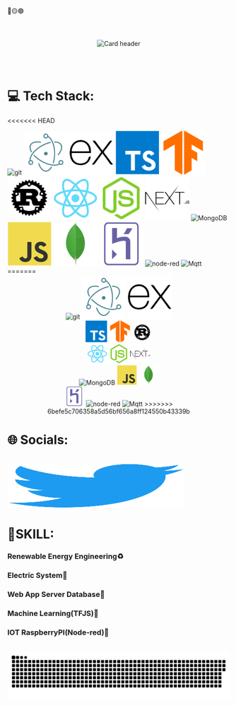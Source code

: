 <div>
🔴🟡🟢

<br>

</div>
<div align="center">
  <br/><br/><br/>
  <img width="300" height="150" src="https://soraclown.netlify.app/src/img/logo.png" alt="Card header"/>
  <br/><br/><br/>
</div>
<br>


# 💻 Tech Stack:

<<<<<<< HEAD
<div>
  <img src="https://cdn.jsdelivr.net/gh/devicons/devicon/icons/git/git-original.svg" alt="git" width="100" height="100"/>
  <img src="https://github.com/devicons/devicon/blob/v2.15.1/icons/electron/electron-original.svg" alt="ElectronJS" width="100" height="100"/>
  <img src="https://github.com/devicons/devicon/blob/v2.15.1/icons/express/express-original.svg" alt="ExpressJS" width="100" height="100"/>
  <img src="https://github.com/devicons/devicon/blob/v2.15.1/icons/typescript/typescript-plain.svg" alt="TypeScript" width="100" height="100"/>
  <img src="https://github.com/devicons/devicon/blob/v2.15.1/icons/tensorflow/tensorflow-original.svg" alt="TensorflowJS" width="100" height="100"/>
</div>
<div>
  <img src="https://github.com/devicons/devicon/blob/v2.15.1/icons/rust/rust-plain.svg" alt="Rust" width="100" height="100"/>
  <img src="https://github.com/devicons/devicon/blob/v2.15.1/icons/react/react-original.svg" alt="ReactJS" width="100" height="100"/>
  <img src="https://github.com/devicons/devicon/blob/v2.15.1/icons/nodejs/nodejs-original.svg" alt="NodeJS" width="100" height="100"/>
  <img src="https://github.com/devicons/devicon/blob/v2.15.1/icons/nextjs/nextjs-original-wordmark.svg" alt="NextJS" width="100" height="100"/>
  <img src="https://miro.medium.com/max/2400/0*BRl-uL7N9LF-1hiD.png" alt="MongoDB" width="100" height="100"/>
</div>
<div>
  <img src="https://github.com/devicons/devicon/blob/v2.15.1/icons/javascript/javascript-original.svg" alt="JavaScript" width="100" height="100"/>
  <img src="https://github.com/devicons/devicon/blob/v2.15.1/icons/mongodb/mongodb-original.svg" alt="MongoDB" width="100" height="100"/>
  <img src="https://github.com/devicons/devicon/blob/v2.15.1/icons/heroku/heroku-original.svg" alt="Heroku" width="100" height="100"/>
  <img src="https://nodered.org/about/resources/media/node-red-icon-2.png" alt="node-red" width="100" height="100"/>
  <img src="https://mqtt.org/assets/img/mqtt-logo-ver.jpg" alt="Mqtt" width="100" height="100"/>
=======
<br/>
<div align="center">
  <img src="https://cdn.jsdelivr.net/gh/devicons/devicon/icons/git/git-original.svg" alt="git" width="100" height="100"/>
  <img src="https://github.com/devicons/devicon/blob/v2.15.1/icons/electron/electron-original.svg" alt="ElectronJS" width="100" height="100"/>
  <img src="https://github.com/devicons/devicon/blob/v2.15.1/icons/express/express-original.svg" alt="ExpressJS" width="100" height="100"/>
</div>
<div align="center">
  <img src="https://github.com/devicons/devicon/blob/v2.15.1/icons/typescript/typescript-plain.svg" alt="TypeScript" width="50" height="50"/>
  <img src="https://github.com/devicons/devicon/blob/v2.15.1/icons/tensorflow/tensorflow-original.svg" alt="TensorflowJS" width="50" height="50"/>
  <img src="https://github.com/devicons/devicon/blob/v2.15.1/icons/rust/rust-plain.svg" alt="Rust" width="45" height="45"/>
</div>
<div align="center">
  <img src="https://github.com/devicons/devicon/blob/v2.15.1/icons/react/react-original.svg" alt="ReactJS" width="45" height="45"/>
  <img src="https://github.com/devicons/devicon/blob/v2.15.1/icons/nodejs/nodejs-original.svg" alt="NodeJS" width="45" height="45"/>
  <img src="https://github.com/devicons/devicon/blob/v2.15.1/icons/nextjs/nextjs-original-wordmark.svg" alt="NextJS" width="45" height="45"/>
</div>
<div align="center">
  <img src="https://miro.medium.com/max/2400/0*BRl-uL7N9LF-1hiD.png" alt="MongoDB" width="45" height="45"/>
  <img src="https://github.com/devicons/devicon/blob/v2.15.1/icons/javascript/javascript-original.svg" alt="JavaScript" width="45" height="45"/>
  <img src="https://github.com/devicons/devicon/blob/v2.15.1/icons/mongodb/mongodb-original.svg" alt="MongoDB" width="45" height="45"/>
</div>
<div align="center">
  <img src="https://github.com/devicons/devicon/blob/v2.15.1/icons/heroku/heroku-original.svg" alt="Heroku" width="45" height="45"/>
  <img src="https://nodered.org/about/resources/media/node-red-icon-2.png" alt="node-red" width="45" height="45"/>
  <img src="https://mqtt.org/assets/img/mqtt-logo-ver.jpg" alt="Mqtt" width="45" height="45"/>
>>>>>>> 6befe5c706358a5d56bf656a8ff124550b43339b
</div>

# 🌐 Socials:
<br/>
<a align="center" href="https://twitter.com/@Ksfdd1"><img src="https://github.com/devicons/devicon/blob/v2.15.1/icons/twitter/twitter-original.svg" width="400" height="100"></a>
<br/>

# 💼SKILL:
<h3>Renewable Energy Engineering♻️</h3>
<h3>Electric System🔌</h3>
<h3>Web App Server Database🐳</h3>
<h3>Machine Learning(TFJS)🧠</h3>
<h3>IOT RaspberryPI(Node-red)🤖</h3>
<br>
<div>
  <img src="https://github.com/Pepyn0/Pepyn0/raw/output/github-contribution-grid-snake.svg" alt="snake"></center>
</div>
